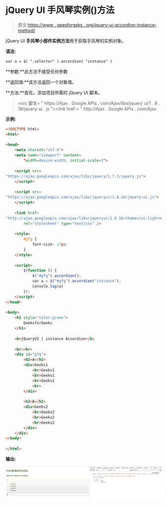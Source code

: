# jQuery UI 手风琴实例()方法

> 原文:[https://www . geesforgeks . org/jquery-ui-accordion-instance-method/](https://www.geeksforgeeks.org/jquery-ui-accordion-instance-method/)

jQuery UI **手风琴小部件实例方法**用于获取手风琴的实例对象。

**语法:**

```html
var a = $( ".selector" ).accordion( "instance" )
```

**参数:**此方法不接受任何参数

**返回值:**该方法返回一个对象值。

**方法:**首先，添加项目所需的 jQuery UI 脚本。

> <src 脚本= " https://Ajax . Google APIs . com/Ajax/libs/jquery ui/1 . 8 . 16/jquery-ui . js "></script><link href = " http://Ajax . Google APIs . com/Ajax

**示例:**

```html
<!DOCTYPE html>
<html>

<head>
    <meta charset="utf-8">
    <meta name="viewport" content=
        "width=device-width, initial-scale=1">

    <script src=
"https://ajax.googleapis.com/ajax/libs/jquery/1.7.1/jquery.js">
    </script>

    <script src=
"https://ajax.googleapis.com/ajax/libs/jqueryui/1.8.16/jquery-ui.js">
    </script>

    <link href=
"http://ajax.googleapis.com/ajax/libs/jqueryui/1.8.16/themes/ui-lightness/jquery-ui.css"
        rel="stylesheet" type="text/css" />

    <style>
        #gfg {
            font-size: 17px;
        }
    </style>

    <script>
        $(function () {
            $("#gfg").accordion();
            var a = $("#gfg").accordion("instance");
            console.log(a)
        }); 
    </script>
</head>

<body>
    <h1 style="color:green">
        GeeksforGeeks
    </h1>

    <b>jQueryUI | instance Accordion</b>

    <br><br>
    <div id="gfg">
        <h2>A</h2>
        <div>Geeks1
            <br>Geeks1
            <br>Geeks1
            <br>Geeks1
            <br>
        </div>

        <h2>B</h2>
        <div>Geeks2
            <br>Geeks2
            <br>Geeks2
            <br>Geeks2
        </div>
    </div>
</body>

</html>
```

**输出:**

![](img/e478861f2513925d17681852da331f4d.png)